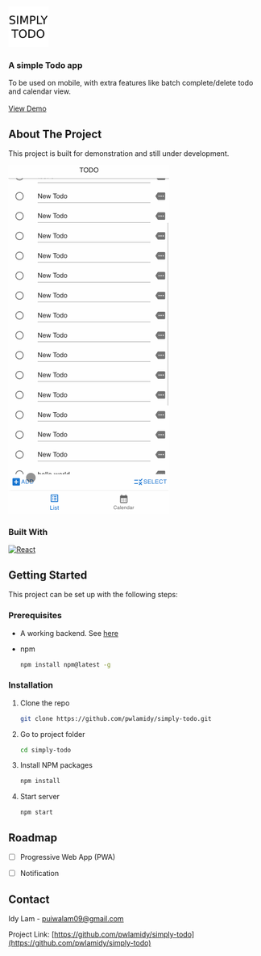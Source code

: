 <div>
  <a href="https://github.com/pwlamidy/simply-todo">
    <img src="public/simplytodo.png" alt="Logo" width="80" height="80">
  </a>

  <h3>A simple Todo app</h3>

  <p>
    To be used on mobile, with extra features like batch complete/delete todo and calendar view.
    <br />
    <br />
    <a href="http://13.57.211.62">View Demo</a>
  </p>
</div>

<!-- ABOUT THE PROJECT -->
## About The Project

<p>This project is built for demonstration and still under development.</p>

[![Product Name Screen Shot][product-screenshot]](http://13.57.211.62)



### Built With
[![React][React.js]][React-url]



<!-- GETTING STARTED -->
## Getting Started

This project can be set up with the following steps:

### Prerequisites

* A working backend. See [here](https://github.com/pwlamidy/simply-todo-backend)

* npm
  ```sh
  npm install npm@latest -g
  ```

### Installation

1. Clone the repo
   ```sh
   git clone https://github.com/pwlamidy/simply-todo.git
   ```
2. Go to project folder
   ```sh
   cd simply-todo
   ```
3. Install NPM packages
   ```sh
   npm install
   ```
4. Start server
   ```sh
   npm start
   ```



<!-- ROADMAP -->
## Roadmap

- [ ] Progressive Web App (PWA)
- [ ] Notification



<!-- CONTACT -->
## Contact

Idy Lam - puiwalam09@gmail.com

Project Link: [https://github.com/pwlamidy/simply-todo](https://github.com/pwlamidy/simply-todo)



<!-- MARKDOWN LINKS & IMAGES -->
[product-screenshot]: images/todo_sample.gif
[React.js]: https://img.shields.io/badge/React-20232A?style=for-the-badge&logo=react&logoColor=61DAFB
[React-url]: https://reactjs.org/
